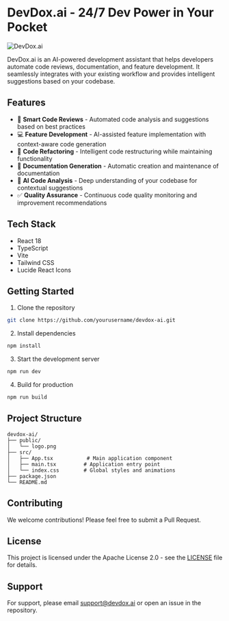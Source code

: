 # DevDox.ai - 24/7 Dev Power in Your Pocket

![DevDox.ai](public/logo.png)

DevDox.ai is an AI-powered development assistant that helps developers automate code reviews, documentation, and feature development. It seamlessly integrates with your existing workflow and provides intelligent suggestions based on your codebase.

## Features

- 🤖 **Smart Code Reviews** - Automated code analysis and suggestions based on best practices
- 💻 **Feature Development** - AI-assisted feature implementation with context-aware code generation
- 🔄 **Code Refactoring** - Intelligent code restructuring while maintaining functionality
- 📝 **Documentation Generation** - Automatic creation and maintenance of documentation
- 🧠 **AI Code Analysis** - Deep understanding of your codebase for contextual suggestions
- ✅ **Quality Assurance** - Continuous code quality monitoring and improvement recommendations

## Tech Stack

- React 18
- TypeScript
- Vite
- Tailwind CSS
- Lucide React Icons

## Getting Started

1. Clone the repository
```bash
git clone https://github.com/yourusername/devdox-ai.git
```

2. Install dependencies
```bash
npm install
```

3. Start the development server
```bash
npm run dev
```

4. Build for production
```bash
npm run build
```

## Project Structure

```
devdox-ai/
├── public/
│   └── logo.png
├── src/
│   ├── App.tsx           # Main application component
│   ├── main.tsx         # Application entry point
│   └── index.css        # Global styles and animations
├── package.json
└── README.md
```

## Contributing

We welcome contributions! Please feel free to submit a Pull Request.

## License

This project is licensed under the Apache License 2.0 - see the [LICENSE](LICENSE) file for details.

## Support

For support, please email support@devdox.ai or open an issue in the repository.